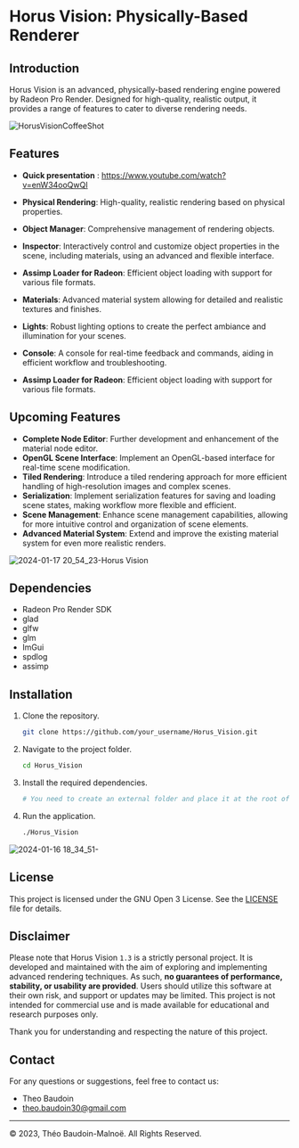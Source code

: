 # Horus Vision: Physically-Based Renderer

## Introduction

Horus Vision is an advanced, physically-based rendering engine powered by Radeon Pro Render. Designed for high-quality, realistic output, it provides a range of features to cater to diverse rendering needs.

![HorusVisionCoffeeShot](https://github.com/TheoBaudoinLighting/Horus-Vision/assets/30130580/9ab0d35a-228e-4b11-85ae-81435c0dd081)

## Features

- **Quick presentation** : https://www.youtube.com/watch?v=enW34ooQwQI

- **Physical Rendering**: High-quality, realistic rendering based on physical properties.
- **Object Manager**: Comprehensive management of rendering objects.
- **Inspector**: Interactively control and customize object properties in the scene, including materials, using an advanced and flexible interface.
- **Assimp Loader for Radeon**: Efficient object loading with support for various file formats.
- **Materials**: Advanced material system allowing for detailed and realistic textures and finishes.
- **Lights**: Robust lighting options to create the perfect ambiance and illumination for your scenes.
- **Console**: A console for real-time feedback and commands, aiding in efficient workflow and troubleshooting.
- **Assimp Loader for Radeon**: Efficient object loading with support for various file formats.

## Upcoming Features

- **Complete Node Editor**: Further development and enhancement of the material node editor.
- **OpenGL Scene Interface**: Implement an OpenGL-based interface for real-time scene modification.
- **Tiled Rendering**: Introduce a tiled rendering approach for more efficient handling of high-resolution images and complex scenes.
- **Serialization**: Implement serialization features for saving and loading scene states, making workflow more flexible and efficient.
- **Scene Management**: Enhance scene management capabilities, allowing for more intuitive control and organization of scene elements.
- **Advanced Material System**: Extend and improve the existing material system for even more realistic renders.

![2024-01-17 20_54_23-Horus Vision](https://github.com/TheoBaudoinLighting/Horus-Vision/assets/30130580/0f7c8aab-5c0c-4958-96d6-1e05837c1d6a)



## Dependencies

- Radeon Pro Render SDK
- glad
- glfw
- glm
- ImGui
- spdlog
- assimp

## Installation

1. Clone the repository.
    ```bash
    git clone https://github.com/your_username/Horus_Vision.git
    ```
2. Navigate to the project folder.
    ```bash
    cd Horus_Vision
    ```
3. Install the required dependencies.
    ```bash
    # You need to create an external folder and place it at the root of the project with your dependencies inside
    ```
4. Run the application.
    ```bash
    ./Horus_Vision
    ```

![2024-01-16 18_34_51-](https://github.com/TheoBaudoinLighting/Horus-Vision/assets/30130580/f6195652-a41f-4bf9-8a1f-4dfa9eaf9c91)

## License

This project is licensed under the GNU Open 3 License. See the [LICENSE](LICENSE) file for details.

## Disclaimer

Please note that Horus Vision `1.3` is a strictly personal project. It is developed and maintained with the aim of exploring and implementing advanced rendering techniques. As such, **no guarantees of performance, stability, or usability are provided**. Users should utilize this software at their own risk, and support or updates may be limited. This project is not intended for commercial use and is made available for educational and research purposes only.

Thank you for understanding and respecting the nature of this project.

## Contact

For any questions or suggestions, feel free to contact us:

- Theo Baudoin
- theo.baudoin30@gmail.com

---

© 2023, Théo Baudoin-Malnoë. All Rights Reserved.
